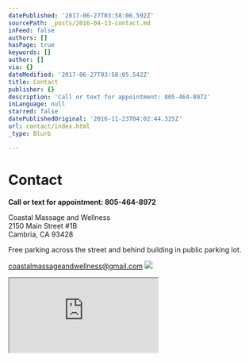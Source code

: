 ```yaml
---
datePublished: '2017-06-27T03:58:06.592Z'
sourcePath: _posts/2016-04-13-contact.md
inFeed: false
authors: []
hasPage: true
keywords: []
author: []
via: {}
dateModified: '2017-06-27T03:58:05.542Z'
title: Contact
publisher: {}
description: 'Call or text for appointment: 805-464-8972'
inLanguage: null
starred: false
datePublishedOriginal: '2016-11-23T04:02:44.325Z'
url: contact/index.html
_type: Blurb

---
```

# **Contact**

**Call or text for appointment: 805-464-8972**

Coastal Massage and Wellness  
2150 Main Street \#1B  
Cambria, CA 93428

Free parking across the street and behind building in public parking lot.

coastalmassageandwellness@gmail.com
![](https://the-grid-user-content.s3-us-west-2.amazonaws.com/2fe88607-985e-4fc4-b0aa-821d08baf269.png)

<iframe src="https://the-grid.github.io/ed-location/?latitude=20&amp;longitude=-35&amp;zoom=16&amp;address=2150%20Main%20St%2C%20Cambria%2C%20California%2093428%2C%20United%20States" style=""></iframe>